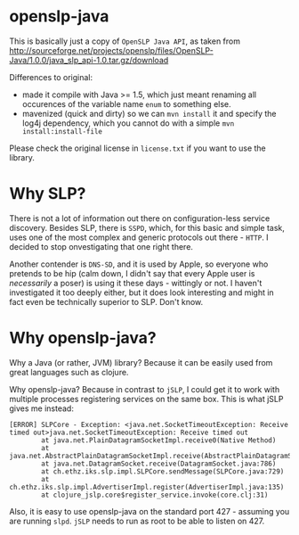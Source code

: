 openslp-java
============

This is basically just a copy of `OpenSLP Java API`, as taken from
http://sourceforge.net/projects/openslp/files/OpenSLP-Java/1.0.0/java_slp_api-1.0.tar.gz/download

Differences to original:

* made it compile with Java >= 1.5, which just meant renaming all occurences of the variable name `enum` to something else.
* mavenized (quick and dirty) so we can `mvn install` it and specify the log4j dependency, which you cannot do with a simple `mvn install:install-file`

Please check the original license in `license.txt` if you want to use the library.

# Why SLP? #

There is not a lot of information out there on configuration-less service discovery. Besides SLP, there is `SSPD`, which, for this basic and simple task, uses one of the most complex and generic protocols out there - `HTTP`. I decided to stop onvestigating that one right there.

Another contender is `DNS-SD`, and it is used by Apple, so everyone who pretends to be hip (calm down, I didn't say that every Apple user is *necessarily* a poser) is using it these days - wittingly or not. I haven't investigated it too deeply either, but it does look interesting and might in fact even be technically superior to SLP. Don't know.

# Why openslp-java? #

Why a Java (or rather, JVM) library? Because it can be easily used from great languages such as clojure.

Why openslp-java? Because in contrast to `jSLP`, I could get it to work with multiple processes registering services on the same box. This is what jSLP gives me instead:

```
[ERROR] SLPCore - Exception: <java.net.SocketTimeoutException: Receive timed out>java.net.SocketTimeoutException: Receive timed out
        at java.net.PlainDatagramSocketImpl.receive0(Native Method)
        at java.net.AbstractPlainDatagramSocketImpl.receive(AbstractPlainDatagramSocketImpl.java:145)
        at java.net.DatagramSocket.receive(DatagramSocket.java:786)
        at ch.ethz.iks.slp.impl.SLPCore.sendMessage(SLPCore.java:729)
        at ch.ethz.iks.slp.impl.AdvertiserImpl.register(AdvertiserImpl.java:135)
        at clojure_jslp.core$register_service.invoke(core.clj:31)
```

Also, it is easy to use openslp-java on the standard port 427 - assuming you are running `slpd`. `jSLP` needs to run as root to be able to listen on 427.
